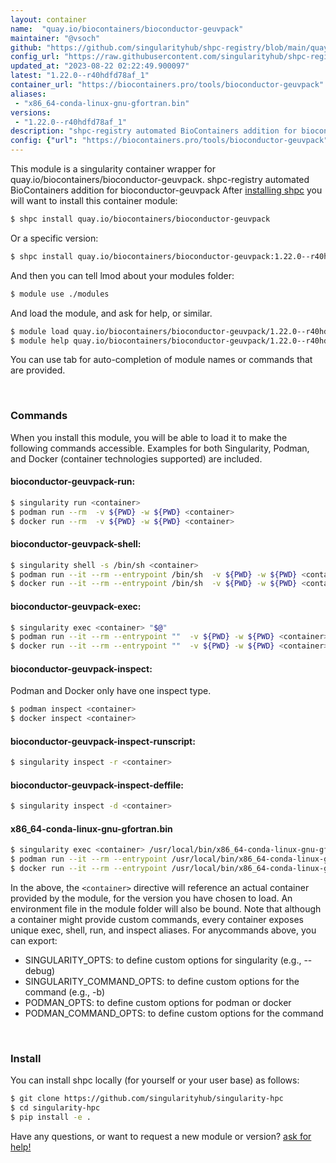 ```yaml
---
layout: container
name:  "quay.io/biocontainers/bioconductor-geuvpack"
maintainer: "@vsoch"
github: "https://github.com/singularityhub/shpc-registry/blob/main/quay.io/biocontainers/bioconductor-geuvpack/container.yaml"
config_url: "https://raw.githubusercontent.com/singularityhub/shpc-registry/main/quay.io/biocontainers/bioconductor-geuvpack/container.yaml"
updated_at: "2023-08-22 02:22:49.900097"
latest: "1.22.0--r40hdfd78af_1"
container_url: "https://biocontainers.pro/tools/bioconductor-geuvpack"
aliases:
 - "x86_64-conda-linux-gnu-gfortran.bin"
versions:
 - "1.22.0--r40hdfd78af_1"
description: "shpc-registry automated BioContainers addition for bioconductor-geuvpack"
config: {"url": "https://biocontainers.pro/tools/bioconductor-geuvpack", "maintainer": "@vsoch", "description": "shpc-registry automated BioContainers addition for bioconductor-geuvpack", "latest": {"1.22.0--r40hdfd78af_1": "sha256:040e9492d94244dd1d532bf6dabebaf0923e43c82271034d1e510e431e88f7dc"}, "tags": {"1.22.0--r40hdfd78af_1": "sha256:040e9492d94244dd1d532bf6dabebaf0923e43c82271034d1e510e431e88f7dc"}, "docker": "quay.io/biocontainers/bioconductor-geuvpack", "aliases": {"x86_64-conda-linux-gnu-gfortran.bin": "/usr/local/bin/x86_64-conda-linux-gnu-gfortran.bin"}}
---
```


This module is a singularity container wrapper for quay.io/biocontainers/bioconductor-geuvpack.
shpc-registry automated BioContainers addition for bioconductor-geuvpack
After [installing shpc](#install) you will want to install this container module:


```bash
$ shpc install quay.io/biocontainers/bioconductor-geuvpack
```

Or a specific version:

```bash
$ shpc install quay.io/biocontainers/bioconductor-geuvpack:1.22.0--r40hdfd78af_1
```

And then you can tell lmod about your modules folder:

```bash
$ module use ./modules
```

And load the module, and ask for help, or similar.

```bash
$ module load quay.io/biocontainers/bioconductor-geuvpack/1.22.0--r40hdfd78af_1
$ module help quay.io/biocontainers/bioconductor-geuvpack/1.22.0--r40hdfd78af_1
```

You can use tab for auto-completion of module names or commands that are provided.

<br>

### Commands

When you install this module, you will be able to load it to make the following commands accessible.
Examples for both Singularity, Podman, and Docker (container technologies supported) are included.

#### bioconductor-geuvpack-run:

```bash
$ singularity run <container>
$ podman run --rm  -v ${PWD} -w ${PWD} <container>
$ docker run --rm  -v ${PWD} -w ${PWD} <container>
```

#### bioconductor-geuvpack-shell:

```bash
$ singularity shell -s /bin/sh <container>
$ podman run --it --rm --entrypoint /bin/sh  -v ${PWD} -w ${PWD} <container>
$ docker run --it --rm --entrypoint /bin/sh  -v ${PWD} -w ${PWD} <container>
```

#### bioconductor-geuvpack-exec:

```bash
$ singularity exec <container> "$@"
$ podman run --it --rm --entrypoint ""  -v ${PWD} -w ${PWD} <container> "$@"
$ docker run --it --rm --entrypoint ""  -v ${PWD} -w ${PWD} <container> "$@"
```

#### bioconductor-geuvpack-inspect:

Podman and Docker only have one inspect type.

```bash
$ podman inspect <container>
$ docker inspect <container>
```

#### bioconductor-geuvpack-inspect-runscript:

```bash
$ singularity inspect -r <container>
```

#### bioconductor-geuvpack-inspect-deffile:

```bash
$ singularity inspect -d <container>
```


#### x86_64-conda-linux-gnu-gfortran.bin

```bash
$ singularity exec <container> /usr/local/bin/x86_64-conda-linux-gnu-gfortran.bin
$ podman run --it --rm --entrypoint /usr/local/bin/x86_64-conda-linux-gnu-gfortran.bin   -v ${PWD} -w ${PWD} <container> -c " $@"
$ docker run --it --rm --entrypoint /usr/local/bin/x86_64-conda-linux-gnu-gfortran.bin   -v ${PWD} -w ${PWD} <container> -c " $@"
```



In the above, the `<container>` directive will reference an actual container provided
by the module, for the version you have chosen to load. An environment file in the
module folder will also be bound. Note that although a container
might provide custom commands, every container exposes unique exec, shell, run, and
inspect aliases. For anycommands above, you can export:

 - SINGULARITY_OPTS: to define custom options for singularity (e.g., --debug)
 - SINGULARITY_COMMAND_OPTS: to define custom options for the command (e.g., -b)
 - PODMAN_OPTS: to define custom options for podman or docker
 - PODMAN_COMMAND_OPTS: to define custom options for the command

<br>

### Install

You can install shpc locally (for yourself or your user base) as follows:

```bash
$ git clone https://github.com/singularityhub/singularity-hpc
$ cd singularity-hpc
$ pip install -e .
```

Have any questions, or want to request a new module or version? [ask for help!](https://github.com/singularityhub/singularity-hpc/issues)